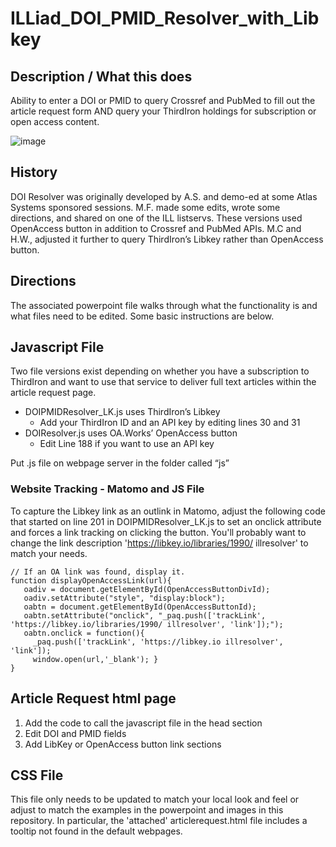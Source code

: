 # ILLiad_DOI_PMID_Resolver_with_Libkey
## Description / What this does
Ability to enter a DOI or PMID to query Crossref and PubMed to fill out the article request form AND query your ThirdIron holdings for subscription or open access content.

![image](https://github.com/hjwebb/ILLiad_DOI_PMID_Resolver_with_Libkey/assets/20861245/2271d03c-4884-45b2-842e-49cce740ee1d)


## History
DOI Resolver was originally developed by A.S. and demo-ed at some Atlas Systems sponsored sessions. M.F. made some edits, wrote some directions, and shared on one of the ILL listservs. These versions used OpenAccess button in addition to Crossref and PubMed APIs. M.C and H.W., adjusted it further to query ThirdIron’s Libkey rather than OpenAccess button.

## Directions
The associated powerpoint file walks through what the functionality is and what files need to be edited. Some basic instructions are below.

## Javascript File
Two file versions exist depending on whether you have a subscription to ThirdIron and want to use that service to deliver full text articles within the article request page. 
- DOIPMIDResolver_LK.js uses ThirdIron’s Libkey
  - Add your ThirdIron ID and an API key by editing lines 30 and 31
- DOIResolver.js uses OA.Works’ OpenAccess button
  - Edit Line 188 if you want to use an API key

Put .js file on webpage server in the folder called “js”

### Website Tracking - Matomo and JS File
To capture the Libkey link as an outlink in Matomo, adjust the following code that started on line 201 in DOIPMIDResolver_LK.js to set an onclick attribute and forces a link tracking on clicking the button. You'll probably want to change the link description 'https://libkey.io/libraries/1990/ illresolver' to match your needs.
```
// If an OA link was found, display it.
function displayOpenAccessLink(url){
   oadiv = document.getElementById(OpenAccessButtonDivId);
   oadiv.setAttribute("style", "display:block");
   oabtn = document.getElementById(OpenAccessButtonId);
   oabtn.setAttribute("onclick", "_paq.push(['trackLink', 'https://libkey.io/libraries/1990/ illresolver', 'link']);");
   oabtn.onclick = function(){ 
     _paq.push(['trackLink', 'https://libkey.io illresolver', 'link']);
     window.open(url,'_blank'); }
}
```

## Article Request html page
1. Add the code to call the javascript file in the head section
2. Edit DOI and PMID fields
3. Add LibKey or OpenAccess button link sections

## CSS File
This file only needs to be updated to match your local look and feel or adjust to match the examples in the powerpoint and images in this repository. In particular, the 'attached' articlerequest.html file includes a tooltip not found in the default webpages.




